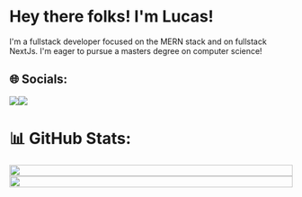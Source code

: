 # Hey there folks! I'm Lucas!
I'm a fullstack developer focused on the MERN stack and on fullstack NextJs. I'm eager to pursue a masters degree on computer science!

## 🌐 Socials:
<div style="display: flex; flex-direction: row">
    <a href="https://www.instagram.com/lucas_apenas_/">
    <img src="https://img.shields.io/badge/Instagram-E4405F?style=for-the-badge&logo=instagram&logoColor=white"/>
</a>
    <a href="https://www.linkedin.com/in/lucas-s-2aaa09b5">
    <img src="https://img.shields.io/badge/LinkedIn-0077B5?style=for-the-badge&logo=linkedin&logoColor=white"/>
</a>
</div>

# 📊 GitHub Stats:

<div style="display:flex; flex-direction:column; justify-content:center">
    <div><img style="width:100%" src="https://github-readme-stats.vercel.app/api?username=Lucas-E&theme=transparent&hide_border=false&include_all_commits=false&count_private=false"/></div>
        <div><img style="width:100%;" src="https://github-readme-stats.vercel.app/api/top-langs/?username=Lucas-E&theme=transparent&hide_border=false&include_all_commits=false&count_private=false&layout=compact"/></div>
</div>

